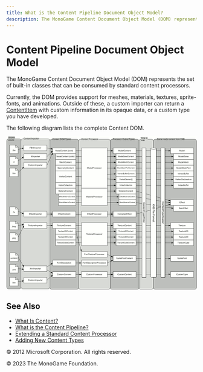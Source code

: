 ```yaml
---
title: What is the Content Pipeline Document Object Model?
description: The MonoGame Content Document Object Model (DOM) represents the set of built-in classes that can be consumed by standard content processors.
---
```


# Content Pipeline Document Object Model

The MonoGame Content Document Object Model (DOM) represents the set of built-in classes that can be consumed by standard content processors.

Currently, the DOM provides support for meshes, materials, textures, sprite-fonts, and animations. Outside of these, a custom importer can return a [ContentItem](xref:Microsoft.Xna.Framework.Content.Pipeline.ContentItem) with custom information in its opaque data, or a custom type you have developed.

The following diagram lists the complete Content DOM.

![Content DOM](../images/ContentPipelineTypes_small.png)

## See Also

- [What Is Content?](CP_Overview.md)  
- [What is the Content Pipeline?](CP_Architecture.md)  
- [Extending a Standard Content Processor](../../howto/Content_Pipeline/HowTo_Extend_Processor.md)  
- [Adding New Content Types](CP_Content_Advanced.md)  

© 2012 Microsoft Corporation. All rights reserved.

© 2023 The MonoGame Foundation.
